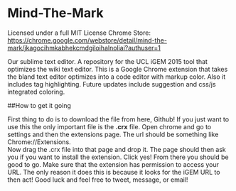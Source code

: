 # Mind-The-Mark

Licensed under a full MIT License
Chrome Store: https://chrome.google.com/webstore/detail/mind-the-mark/jkagocihmkabhekcmdgiloihalnoliai?authuser=1

Our sublime text editor. A repository for the UCL iGEM 2015 tool that optimizes the wiki text editor.
This is a Google Chrome extension that takes the bland text editor optimizes into a code editor with markup color.
Also it includes tag highlighting. Future updates include suggestion and css/js integrated coloring.

##How to get it going

First thing to do is to download the file from here, Github! If you just want to use this the only important file is the 
<b>.crx</b> file. Open chrome and go to settings and then the extensions page. The url should be something like Chrome://Extensions. 
<br>
Now drag the .crx file into that page and drop it. The page should then ask you if you want to install the extension. 
Click yes! From there you should be good to go. Make sure that the extension has permission to access your URL. The only reason
it does this is because it looks for the iGEM URL to then act! Good luck and feel free to tweet, message, or email!

